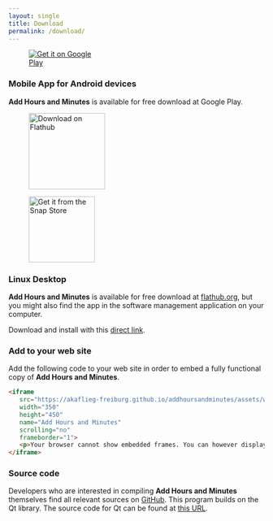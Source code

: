 ```yaml
---
layout: single
title: Download
permalink: /download/
---
```


<figure style="width: 150px" class="align-right">
  <a href='https://play.google.com/store/apps/details?id=de.akaflieg_freiburg.cavok.add_hours_and_minutes'><img alt='Get it on Google Play' src='https://play.google.com/intl/en_us/badges/static/images/badges/en_badge_web_generic.png'/></a>
</figure>

### Mobile App for Android devices

**Add Hours and Minutes** is available for free download at Google Play.


<figure style="width: 150px" class="align-right">
  <a href='https://flathub.org/apps/details/de.akaflieg_freiburg.cavok.add_hours_and_minutes'><img width='150px' alt='Download on Flathub' src='https://flathub.org/assets/badges/flathub-badge-en.png'/></a>
  
  <a href='https://snapcraft.io/add-hours-and-minutes'><img  width='130px' alt="Get it from the Snap Store" src="https://snapcraft.io/static/images/badges/en/snap-store-black.svg"/></a>

</figure>

### Linux Desktop

**Add Hours and Minutes** is available for free download at
[flathub.org](https://flathub.org/apps/details/de.akaflieg_freiburg.cavok.add_hours_and_minutes),
but you might also find the app in the software management application on your
computer.

Download and install with this [direct
link](https://flathub.org/repo/appstream/de.akaflieg_freiburg.cavok.add_hours_and_minutes.flatpakref).

### Add to your web site

Add the following code to your web site in order to embed a fully functional
copy of **Add Hours and Minutes**.

```html
<iframe
   src="https://akaflieg-freiburg.github.io/addhoursandminutes/assets/webasm/addhoursandminutes.html"
   width="350" 
   height="450" 
   name="Add Hours and Minutes"
   scrolling="no"
   frameborder="1">
   <p>Your browser cannot show embedded frames. You can however display the embedded page via<a href="https://akaflieg-freiburg.github.io/addhoursandminutes/assets/webasm/addhoursandminutes.html">this link</a>.</p>
</iframe>
```


### Source code

Developers who are interested in compiling **Add Hours and Minutes** themselves
find all relevant sources on
[GitHub](https://github.com/Akaflieg-Freiburg/addhoursandminutes).  This program
builds on the Qt library. The source code for Qt can be found at [this
URL](https://cplx.vm.uni-freiburg.de/storage/QtSources).
